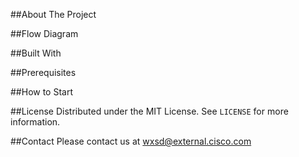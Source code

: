 ##About The Project

##Flow Diagram

##Built With

##Prerequisites

##How to Start

##License
Distributed under the MIT License. See `LICENSE` for more information.

##Contact
Please contact us at wxsd@external.cisco.com